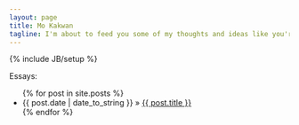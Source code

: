```yaml
---
layout: page
title: Mo Kakwan
tagline: I'm about to feed you some of my thoughts and ideas like you're a baby bird and I'm mama bird.
---
```

{% include JB/setup %}

Essays:

<ul class="posts">
  {% for post in site.posts %}
    <li><span>{{ post.date | date_to_string }}</span> &raquo; <a href="{{ BASE_PATH }}{{ post.url }}">{{ post.title }}</a></li>
  {% endfor %}
</ul>



